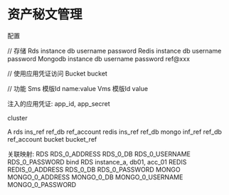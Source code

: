 # 资产秘文管理

配置

// 存储
Rds       instance  db    username   password
Redis     instance  db    username   password
Mongodb   instance  db    username   password
                    ref@xxx 

// 使用应用凭证访问
Bucket              bucket

// 功能
Sms                 模版Id    name:value
Vms                 模版Id    value

注入的应用凭证:  app_id, app_secret

cluster

A      rds    ins_ref    ref_db       ref_account
       redis  ins_ref    ref_db
       mongo  inf_ref    ref_db       ref_account
       bucket bucket_ref 

关联映射:
RDS       RDS_0_ADDRESS   RDS_0_DB    RDS_0_USERNAME   RDS_0_PASSWORD      bind    RDS  instance_a, db01, acc_01
REDIS     REDIS_0_ADDRESS RDS_0_DB    RDS_0_PASSWORD
MONGO     MONGO_0_ADDRESS MONGO_0_DB  MONGO_0_USERNAME MONGO_0_PASSWORD
